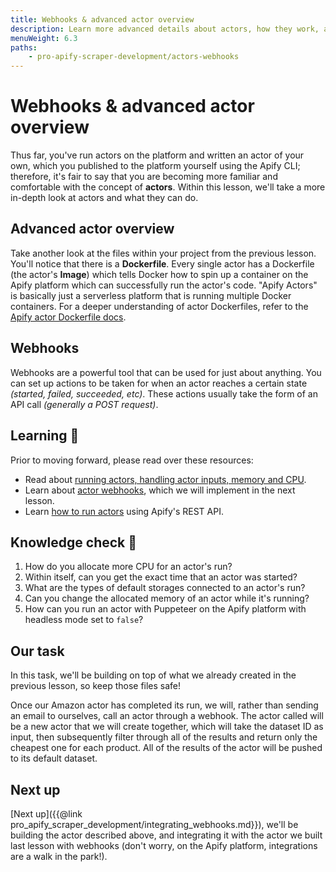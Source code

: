 ```yaml
---
title: Webhooks & advanced actor overview
description: Learn more advanced details about actors, how they work, and the default configurations they can take. Also learn how to integrate your actor with webhooks.
menuWeight: 6.3
paths:
    - pro-apify-scraper-development/actors-webhooks
---
```


# [](#webhooks-and-advanced-actors) Webhooks & advanced actor overview

Thus far, you've run actors on the platform and written an actor of your own, which you published to the platform yourself using the Apify CLI; therefore, it's fair to say that you are becoming more familiar and comfortable with the concept of **actors**. Within this lesson, we'll take a more in-depth look at actors and what they can do.

## [](#advanced-actors) Advanced actor overview

Take another look at the files within your project from the previous lesson. You'll notice that there is a **Dockerfile**. Every single actor has a Dockerfile (the actor's **Image**) which tells Docker how to spin up a container on the Apify platform which can successfully run the actor's code. "Apify Actors" is basically just a serverless platform that is running multiple Docker containers. For a deeper understanding of actor Dockerfiles, refer to the [Apify actor Dockerfile docs](https://sdk.apify.com/docs/guides/docker-images#example-dockerfile).

## [](#webhooks) Webhooks

Webhooks are a powerful tool that can be used for just about anything. You can set up actions to be taken for when an actor reaches a certain state _(started, failed, succeeded, etc)_. These actions usually take the form of an API call _(generally a POST request)_.

## [](#learning) Learning 🧠

Prior to moving forward, please read over these resources:

- Read about [running actors, handling actor inputs, memory and CPU](https://docs.apify.com/actors/running).
- Learn about [actor webhooks](https://docs.apify.com/webhooks), which we will implement in the next lesson.
- Learn [how to run actors](https://docs.apify.com/tutorials/integrations/run-actor-and-retrieve-data-via-api#run-an-actor-or-task) using Apify's REST API.

## [](#quiz) Knowledge check 📝

1. How do you allocate more CPU for an actor's run?
2. Within itself, can you get the exact time that an actor was started?
3. What are the types of default storages connected to an actor's run?
4. Can you change the allocated memory of an actor while it's running?
5. How can you run an actor with Puppeteer on the Apify platform with headless mode set to `false`?

## [](#our-task) Our task

In this task, we'll be building on top of what we already created in the previous lesson, so keep those files safe!

Once our Amazon actor has completed its run, we will, rather than sending an email to ourselves, call an actor through a webhook. The actor called will be a new actor that we will create together, which will take the dataset ID as input, then subsequently filter through all of the results and return only the cheapest one for each product. All of the results of the actor will be pushed to its default dataset.

## [](#next) Next up

[Next up]({{@link pro_apify_scraper_development/integrating_webhooks.md}}), we'll be building the actor described above, and integrating it with the actor we built last lesson with webhooks (don't worry, on the Apify platform, integrations are a walk in the park!).
